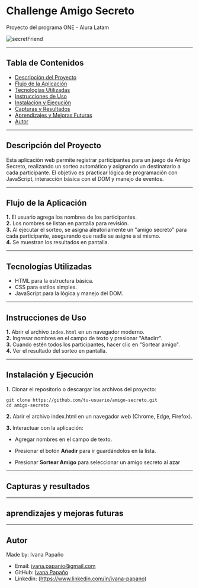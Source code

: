 # Challenge Amigo Secreto
Proyecto del programa ONE - Alura Latam


![secretFriend](https://github.com/user-attachments/assets/7fc22d70-feef-48d8-98ca-0e007e7b136f)


---

## Tabla de Contenidos

- [Descripción del Proyecto](#descripción-del-proyecto)  
- [Flujo de la Aplicación](#flujo-de-la-aplicación)  
- [Tecnologías Utilizadas](#tecnologías-utilizadas)  
- [Instrucciones de Uso](#instrucciones-de-uso)  
- [Instalación y Ejecución](#instalación-y-ejecución)  
- [Capturas y Resultados](#capturas-y-resultados)  
- [Aprendizajes y Mejoras Futuras](#aprendizajes-y-mejoras-futuras)  
- [Autor](#Autor)

---

## Descripción del Proyecto

Esta aplicación web permite registrar participantes para un juego de Amigo Secreto, realizando un sorteo automático y asignando un destinatario a cada participante. El objetivo es practicar lógica de programación con JavaScript, interacción básica con el DOM y manejo de eventos.

---

## Flujo de la Aplicación

**1.** El usuario agrega los nombres de los participantes.  
**2.** Los nombres se listan en pantalla para revisión.  
**3.** Al ejecutar el sorteo, se asigna aleatoriamente un "amigo secreto" para cada participante, asegurando que nadie se asigne a sí mismo.  
**4.** Se muestran los resultados en pantalla.

---

## Tecnologías Utilizadas

- HTML para la estructura básica.  
- CSS para estilos simples.  
- JavaScript para la lógica y manejo del DOM.

---

## Instrucciones de Uso

**1.** Abrir el archivo `index.html` en un navegador moderno.  
**2.** Ingresar nombres en el campo de texto y presionar "Añadirr".  
**3.** Cuando estén todos los participantes, hacer clic en "Sortear amigo".  
**4.** Ver el resultado del sorteo en pantalla.

---

## Instalación y Ejecución

**1.** Clonar el repositorio o descargar los archivos del proyecto:

    git clone https://github.com/tu-usuario/amigo-secreto.git
    cd amigo-secreto


**2.** Abrir el archivo index.html en un navegador web (Chrome, Edge, Firefox).

**3.** Interactuar con la aplicación:

- Agregar nombres en el campo de texto.

- Presionar el botón **Añadir** para ir guardándolos en la lista.

- Presionar **Sortear Amigo** para seleccionar un amigo secreto al azar







---

## Capturas y resultados




---

## aprendizajes y mejoras futuras 




---


## Autor

Made by: Ivana Papaño

- Email: ivana.papanio@gmail.com
- GitHub: [Ivana Papaño](https://github.com/IvanaPapanio3190)
- Linkedin: (https://www.linkedin.com/in/ivana-papano)
  







